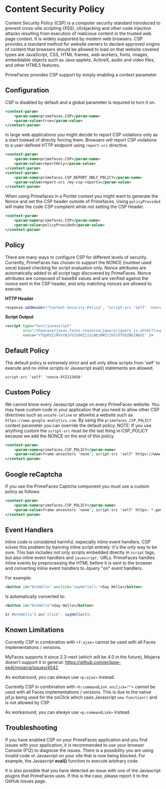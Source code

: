 # Content Security Policy

Content Security Policy (CSP) is a computer security standard introduced to prevent cross-site scripting (XSS),
clickjacking and other code injection attacks resulting from execution of malicious content in the trusted web
page context. It is widely supported by modern web browsers. CSP provides a standard method for website owners
to declare approved origins of content that browsers should be allowed to load on that website covered types
are JavaScript, CSS, HTML frames, web workers, fonts, images, embeddable objects such as Java applets, ActiveX,
audio and video files, and other HTML5 features.

PrimeFaces provides CSP support by simply enabling a context parameter

## Configuration

CSP is disabled by default and a global parameter is required to turn it on.

```xml
<context-param>
    <param-name>primefaces.CSP</param-name>
    <param-value>true</param-value>
</context-param>
```

In large web applications you might decide to report CSP violations only as a start instead of directly forcing them. 
Browsers will report CSP violations to a user-defined HTTP endpoint using `report-uri` directive.

```xml
<context-param>
    <param-name>primefaces.CSP</param-name>
    <param-value>reportOnly</param-value>
</context-param>
<context-param>
    <param-name>primefaces.CSP_REPORT_ONLY_POLICY</param-name>
    <param-value>report-uri /my-csp-reports</param-value>
</context-param>
```

When using Primefaces in a Portlet context you might want to generate the Nonce and set the CSP header outside of 
Primefaces. Using `policyProvided` will make the code CSP complient while not setting the CSP Header.

```xml
<context-param>
    <param-name>primefaces.CSP</param-name>
    <param-value>policyProvided</param-value>
</context-param>
```

## Policy
There are many ways to configure CSP for different levels of security. Currently, PrimeFaces has chosen to
support the NONCE (number used once) based checking for script evaluation only. Nonce attributes are automatically
added to all script tags discovered by PrimeFaces. Nonce attributes are composed of base64 values and are verified
against the nonce sent in the CSP header, and only matching nonces are allowed to execute.

**HTTP Header**
```java
response.addHeader("Content-Security-Policy", "script-src 'self' 'nonce-YTQyM2ZiNTktNjFhZS00ZjI1LWEzMWItZGYzOTE0ZWQ1NDU1'");

```

**Script Output**
```xml
<script type="text/javascript"
        src="/showcase/javax.faces.resource/jquery/jquery.js.xhtml?ln=primefaces&amp;v=8.0"
        nonce="YTQyM2ZiNTktNjFhZS00ZjI1LWEzMWItZGYzOTE0ZWQ1NDU1" />
```
## Default Policy
The default policy is extremely strict and will only allow scripts from 'self' to execute and no inline
scripts or Javascript eval() statements are allowed.

```
script-src 'self' 'nonce-XYZ123456'
```

## Custom Policy
We cannot know every Javascript usage on every PrimeFaces website. You may have custom code in your
application that you need to allow other CSP directives such as `unsafe-inline` or allowlist a website
such as `https://www.google-analytics.com`.  By using the `primefaces.CSP_POLICY` context parameter you
can override the default policy. NOTE: If you use anything custom the `script-src` must be the last 
thing in CSP_POLICY because we add the NONCE on the end of this policy.

```xml
<context-param>
    <param-name>primefaces.CSP_POLICY</param-name>
    <param-value>frame-ancestors 'none'; script-src 'self' https://www.google-analytics.com</param-value>
</context-param>
```

## Google reCaptcha
If you use the PrimeFaces Captcha component you must use a custom policy as follows:

```xml
<context-param>
    <param-name>primefaces.CSP_POLICY</param-name>
    <param-value>frame-ancestors 'none'; script-src 'self' https: *.googleapis.com</param-value>
</context-param>
```

## Event Handlers
Inline code is considered harmful, especially inline event handlers. CSP solves this problem by banning inline
script entirely: it's the only way to be sure. This ban includes not only scripts embedded directly in `script` tags,
but also inline event handlers and `javascript:` URLs.  PrimeFaces handles inline events by preprocessing the HTML
before it is sent to the browser and converting inline event handlers to Jquery "on" event handlers.

For example:
```xml
<button id="btnHello" onclick="sayHello();">Say Hello</button>
```

Is automatically converted to:
```xml
<button id="btnHello">Say Hello</button>
```
```javascript
$('#btnHello').on('click', sayHello());
```

## Known Limitations
Currently CSP in combination with `<f:ajax>` cannot be used with all Faces implementations / versions.

MyFaces supports it since 2.3-next (which will be 4.0 in the future),
Mojarra doesn't support it in general: https://github.com/eclipse-ee4j/mojarra/issues/4542

As workaround, you can always use `<p:ajax>` instead.

Currently CSP in combination with `<h:commandLink onclick="">` cannot be used with all Faces implementations / versions.
This is due to the native jsf.js being used for the onClick which uses Javascript `new Function()` and is not allowed by CSP.

As workaround, you can always use `<p:commandLink>` instead.

## Troubleshooting

If you have enabled CSP on your PrimeFaces application and you find issues with your application,
it is recommended to use your browser Console (F12) to diagnose the issues. There is a possibility
you are using invalid code or Javascript on your site that is now being blocked.  For example,
the Javascript **eval()** function to execute arbitrary code.

It is also possible that you have detected an issue with one of the Javascript plugins that PrimeFaces
uses.  If this is the case, please report it to the GitHub Issues page.


